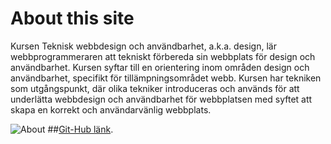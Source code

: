 About this site
==============================================
Kursen Teknisk webbdesign och användbarhet, a.k.a. design, lär webbprogrammeraren att tekniskt förbereda sin webbplats för design och användbarhet.
Kursen syftar till en orientering inom områden design och användbarhet, specifikt för tillämpningsområdet webb. Kursen har tekniken som utgångspunkt, där olika tekniker introduceras och används för att underlätta webbdesign och användbarhet för webbplatsen med syftet att skapa en korrekt och användarvänlig webbplats.

![About](img/3dbild2.jpg)
##[Git-Hub länk](https://github.com/peje17/AnaxFlatTest). 
